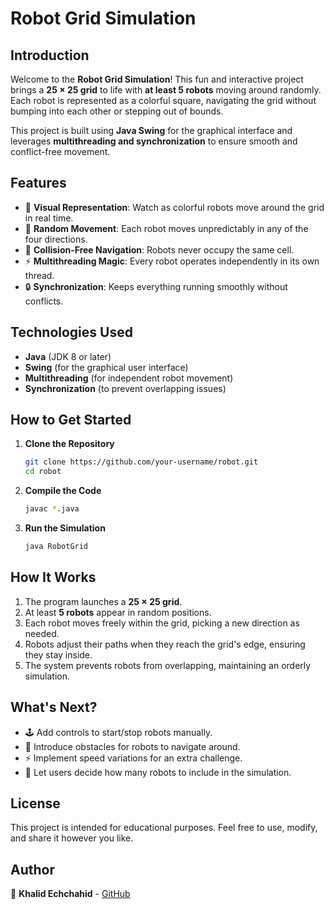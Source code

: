 # Robot Grid Simulation

## Introduction
Welcome to the **Robot Grid Simulation**! This fun and interactive project brings a **25 × 25 grid** to life with **at least 5 robots** moving around randomly. Each robot is represented as a colorful square, navigating the grid without bumping into each other or stepping out of bounds.

This project is built using **Java Swing** for the graphical interface and leverages **multithreading and synchronization** to ensure smooth and conflict-free movement.

## Features
- 🎨 **Visual Representation**: Watch as colorful robots move around the grid in real time.
- 🎲 **Random Movement**: Each robot moves unpredictably in any of the four directions.
- 🚧 **Collision-Free Navigation**: Robots never occupy the same cell.
- ⚡ **Multithreading Magic**: Every robot operates independently in its own thread.
- 🔒 **Synchronization**: Keeps everything running smoothly without conflicts.

## Technologies Used
- **Java** (JDK 8 or later)
- **Swing** (for the graphical user interface)
- **Multithreading** (for independent robot movement)
- **Synchronization** (to prevent overlapping issues)

## How to Get Started
1. **Clone the Repository**
   ```sh
   git clone https://github.com/your-username/robot.git
   cd robot
   ```
2. **Compile the Code**
   ```sh
   javac *.java
   ```
3. **Run the Simulation**
   ```sh
   java RobotGrid
   ```

## How It Works
1. The program launches a **25 × 25 grid**.
2. At least **5 robots** appear in random positions.
3. Each robot moves freely within the grid, picking a new direction as needed.
4. Robots adjust their paths when they reach the grid's edge, ensuring they stay inside.
5. The system prevents robots from overlapping, maintaining an orderly simulation.

## What's Next?
- 🕹️ Add controls to start/stop robots manually.
- 🔲 Introduce obstacles for robots to navigate around.
- ⚡ Implement speed variations for an extra challenge.
- 👤 Let users decide how many robots to include in the simulation.

## License
This project is intended for educational purposes. Feel free to use, modify, and share it however you like.

## Author
👤 **Khalid Echchahid** - [GitHub](https://github.com/khalidEchchahid)
